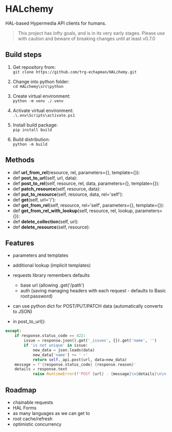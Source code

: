 # HALchemy

HAL-based Hypermedia API clients for humans.

> This project has lofty goals, and is in its very early stages.  Please use with caution and beware of breaking changes until at least v0.7.0

## Build steps
1. Get repository from:  
	`git clone https://github.com/trg-echapman/HALchemy.git`

2. Change into python folder:  
	`cd HALchemy\src\python`

3. Create virtual environment:  
  `python -m venv ./.venv`

4. Activate virtual environment:  
  `.\.env\Scripts\activate.ps1`

5. Install build package:  
  `pip install build`

6. Build distribution:  
  `python -m build`

## Methods
* def **url_from_rel**(resource, rel, parameters={}, template={}):
* def **post_to_url**(self, url, data):
* def **post_to_rel**(self, resource, rel, data, parameters={}, template={}):
* def **patch_resource**(self, resource, data):
* def **put_to_resource**(self, resource, data, rel='self'):
* def **get**(self, url='/'):
* def **get_from_rel**(self, resource, rel='self', parameters={}, template={}):        
* def **get_from_rel_with_lookup**(self, resource, rel, lookup, parameters={}):        
* def **delete_collection**(self, url):
* def **delete_resource**(self, resource):



## Features

* parameters and templates
* additional lookup (implicit templates)
* requests library remembers defaults
  * base url (allowing .get('/path')
  * auth (saving managing headers with each request - defaults to Basic root:password)
* can use python dict for POST/PUT/PATCH data (automatically converts to JSON)

* in post_to_url():
```python
except:
    if response.status_code == 422:
        issue = response.json().get('_issues', {}).get('name', '')
        if 'is not unique' in issue:
            new_data = json.loads(data)
            new_data['name'] += ' ~'
            return self._api.post(url, data=new_data)
    message = f'{response.status_code} {response.reason}'
    details = response.text
            raise RuntimeError(f'POST {url} - {message}\n{details}\n\n{data}')
```

## Roadmap

* chainable requests
* HAL Forms
* as many languages as we can get to
* root cache/refresh
* optimistic concurrency